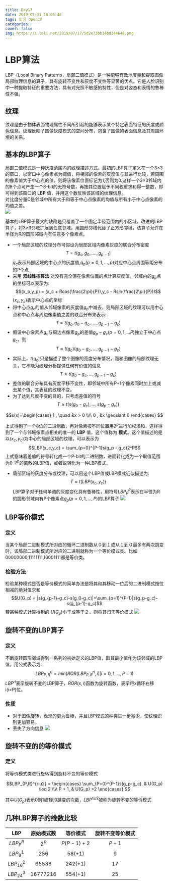 ```yaml
---
title: Day17
date: 2019-07-31 10:05:48
tags: 实习 OpenCV
categories:
cover: false
img: https://i.loli.net/2019/07/17/5d2e73bb14bd344648.png
---
```


# LBP算法

LBP（Local Binary Patterns，局部二值模式）是一种能够有效地度量和提取图像局部纹理信息的算子，具有旋转不变性和灰度不变性等显著的优点。它是人脸识别中一种提取特征的重要方法，具有对光照不敏感的特性，但是对姿态和表情的鲁棒性不强。
## 纹理

纹理是由于物体表面物理属性不同所引起的能够表示某个特定表面特征的灰度或颜色信息。纹理反映了图像灰度模式的空间分布，包含了图像的表面信息及其周围环境的关系。

## 基本的LBP算子

局部二值模式是一种灰度范围内的纹理描述方式。最初的LBP算子定义在一个3×3的窗口，以窗口中心像素点为阈值，将相邻的像素的灰度值与其进行比较，若周围的像素值大于中心点的值，则将该像素位置标记为1,否则为0.这样一个3×3邻域内的8个点可产生一个8-bit的无符号数，再按其位置赋予不同权重求和得一整数，即可得到该窗口的 **LBP** 值，并用这个数反映该区域的纹理信息。    
对比度分量C是邻域中所有大于和等于中心点像素的均值与所有小于中心点像素的均值之差。    
![](https://i.loli.net/2019/07/31/5d415779ca87257597.jpg)

基本的LBP算子最大的缺陷是只覆盖了一个固定半径范围内的小区域，改进的LBP算子，将3×3邻域扩展到任意邻域，用圆形邻域代替了正方形邻域，该算子允许在半径为R的圆形邻域内有任意多个像素点。
- 一个局部区域的纹理分布可假设为局部区域内像素灰度的联合分布密度
$$T = t(g_c,g_0, ....,g_{p-1})$$
$g_c$表示局部区域的中心点的灰度值,$g_p(p=0,1,...,p)$对应中心点周围等距分布的P个点
- 采用 **双线性插算法** 对没有完全落在像素位置的点计算灰度值。邻域内的$g_p$点的坐标可以表示为:
$$(x_p,y_p) = (x_c + Rcos(\frac{2\pi}{P}),y_c - Rsin(\frac{2\pi}{P}))$$
$(x_c,y_c)$表示中心点的坐标
- 将中心点$g_c$的值从邻域像素的灰度值$g_p$中减去，则局部区域的纹理可以用中心点和中心点与周边像素值之差的联合分布来表示:
$$T = t(g_c,g_0-g_c,....,g_{p-1}-g_c)$$
- 假设中心像素点$g_c$与周边点像素$g_p$的差值$g_p-g_c(p=0,1,...P)$独立于中心点$g_c$，则
$$T\approx t(g_c)(g_0-g_c,...,g_{p-1}-g_c)$$
- 实际上，$t(g_c)$只是描述了整个图像的亮度分布情况，而和图像的局部纹理无关，它不能为纹理分析提供任何有价值的信息
$$T\approx t(g_0-g_c,...,g_{p-1}-g_c)$$
- 差值的联合分布具有灰度平移不变性，即邻域中所有P+1个像素同时加上或减去某个值，其表征的纹理不变。
- 为了达到尺度不变的目的，只考虑差值的符号
$$T\approx t(s(g_0-g_c),...,s(g_p-g_c))$$

$$s(x)=\begin{cases}
1 , \quad &x > 0  \\\\
0 , &x \geqslant 0
\end{cases}
$$

上式得到了一个8位的二进制数，再对像素按不同位置用$2^p$进行加权求和，这样得到了一个与邻域像素点相关的唯一的 **LBP** 值，这个值称为 **模式**。这个值描述的是以$(x_c,y_c)$为中心的局部区域的纹理，可以表示为
$$LBP(x_c,y_c) = \sum_{p=0}^{P-1}s(g_p - g_c)2^P$$
上式意味着差值的符号转化成一个P-bit的二进制数，进而转化成为一个取值范围为0-$2^p$的离散的LBP值，或者说转化为一种LBP模式。
- 局部区域的灰度分布或纹理，可以用这个LBP值或LBP模式近似描述为:
$$T\approx t(LBP(x_c,y_c))$$
LBP算子对于任何单调的灰度变化具有鲁棒性，用符号$LBP_P^R$表示在半径为R的圆形邻域内有P个像素点$g_p(p=0,1,...,P)$的LBP算子
![](https://i.loli.net/2019/07/31/5d415779b84ac47631.jpg)

## LBP等价模式
### 定义
当某个局部二进制模式所对应的循环二进制数从０到１或从１到０最多有两次跳变时，该局部二进制模式所对应的二进制就称为一个等价模式类。比如00000000,11111111,10001111都是等价类。
### 检验方法
检验某种模式是否是等价模式的简单办法是将其和其移动一位后的二进制模式按位相减的绝对值求和
$$U(G_p) = |s(g_{p-1}-g_c)-s(g_0-g_c)|+\sum_{p=1}^{P-1}|s(g_p-g_c)-s(g_{p-1}-g_c)$$
若某种模式计算得到的 $U(G_p)$小于或等于２，则将其归于等价模式
![](https://i.loli.net/2019/07/31/5d415779c949196019.jpg)

## 旋转不变的LBP算子
### 定义
不断旋转圆形邻域得到一系列的初始定义的LBP值，取其最小值作为该邻域的LBP值，用公式表示为:
$$LBP_{P,R}^{ri} = min(ROR(LBP_{P,R}^{ri},i)|i=0,1,...,P-1)$$
$LBP^{ri}$表示旋转不变的LBP算子，$ROR(x,i)$函数为旋转函数，表示将x循环右移i(i<P)位。

### 性质
- 对于图像旋转，表现的更为鲁棒，并且LBP模式的种类进一步减少，使纹理识别更加容易。
- 丢失了方向信息
![](https://i.loli.net/2019/07/31/5d415779b8fed91298.jpg)

## 旋转不变的的等价模式
### 定义
将等价模式类进行旋转得到旋转不变的等价模式

$$LBP_{P,R}^{riu2} = \begin{cases}
\sum_{P=0}^{P-1}s(g_p-g_c), & U(G_p) \leq 2 \\\\
P + 1, & U(G_p) >2
\end{cases}
$$

其中$U(G_p)$表示0到1或1到0跳变的次数，$LBP^{riu2}$被称为旋转不变的等价模式

## 几种LBP算子的维数比较

 LBP  | 原始模式数 | 等价模式 | 旋转不变等价模式
:---: | :---: | :---: | :---:
$LBP_P^R$ | $2^P$ | $P(P-1) + 2$ | $P+1$
$LBP_8^1$ | 256 | 58(+1) | 9
$LBP_{16}^2$ | 65536 | 242(+1) | 17
$LBP_{24}^3$ | 16777216 | 554(+1) | 25



